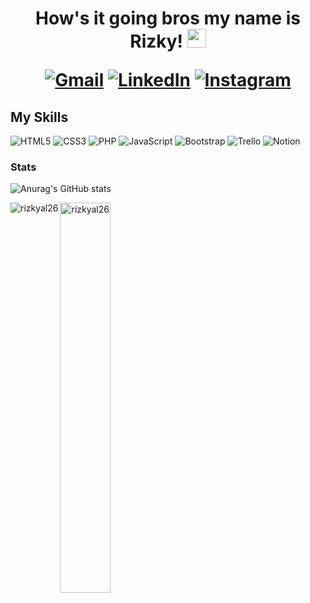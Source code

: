 <h1 align="center"> How's it going bros my name is Rizky! <img src="https://raw.githubusercontent.com/iampavangandhi/iampavangandhi/master/gifs/Hi.gif" width="30px" height="30px">

[![Gmail](https://img.shields.io/badge/Gmail-D14836?style=for-the-badge&logo=gmail&logoColor=white)](mailto:ralfiansyah111@gmail.com)
[![LinkedIn](https://img.shields.io/badge/linkedin-%230077B5.svg?&style=for-the-badge&logo=linkedin&logoColor=white)](https://www.linkedin.com/in/rizkyalf/)
[![Instagram](https://img.shields.io/badge/Instagram-E4405F?style=for-the-badge&logo=instagram&logoColor=white)](https://www.instagram.com/rizkyal.26)


## My Skills 
![HTML5](https://img.shields.io/badge/html5-%23E34F26.svg?style=for-the-badge&logo=html5&logoColor=white)
![CSS3](https://img.shields.io/badge/css3-%231572B6.svg?style=for-the-badge&logo=css3&logoColor=white)
![PHP](https://img.shields.io/badge/php-%23777BB4.svg?style=for-the-badge&logo=php&logoColor=white)
![JavaScript](https://img.shields.io/badge/javascript-%23323330.svg?style=for-the-badge&logo=javascript&logoColor=%23F7DF1E)
![Bootstrap](https://img.shields.io/badge/bootstrap-%238511FA.svg?style=for-the-badge&logo=bootstrap&logoColor=white)
![Trello](https://img.shields.io/badge/Trello-%23026AA7.svg?style=for-the-badge&logo=Trello&logoColor=white)
![Notion](https://img.shields.io/badge/Notion-%23000000.svg?style=for-the-badge&logo=notion&logoColor=white)


### Stats
![Anurag's GitHub stats](https://github-readme-stats.vercel.app/api?username=rizkyal26&show_icons=true&theme=holi)

<p><img align="left" src="https://github-readme-stats.vercel.app/api/top-langs?username=rizkyal26&show_icons=true&locale=en&layout=compact&theme=dark" alt="rizkyal26" /></p>

<p><img align="left" width="40%" src="https://github-readme-streak-stats.herokuapp.com/?user=rizkyal26&&theme=dark" alt="rizkyal26" /></p>


